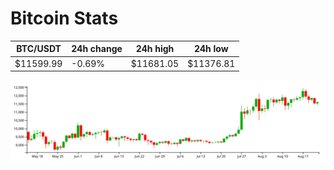 # Bitcoin Stats

BTC/USDT|24h change|24h high|24h low|
|---|---|---|---|
|$11599.99|-0.69%|$11681.05|$11376.81|

<img src="./chart.svg">
